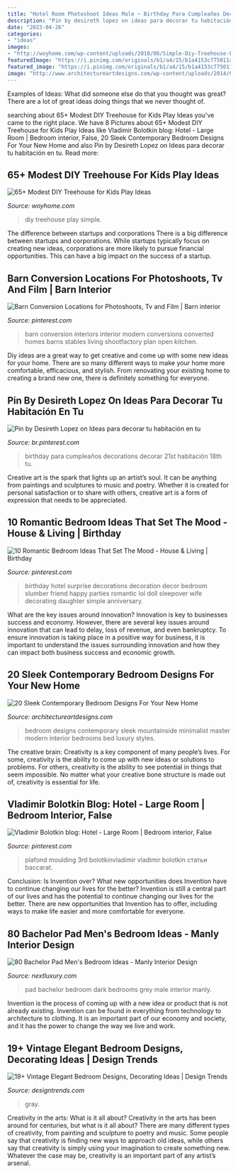 ```yaml
---
title: "Hotel Room Photoshoot Ideas Male ~ Birthday Para Cumpleaños Decorations Decorar 21st Habitación 18th Tu"
description: "Pin by desireth lopez on ideas para decorar tu habitación en tu"
date: "2023-04-26"
categories:
- "ideas"
images:
- "http://woyhome.com/wp-content/uploads/2018/06/Simple-Diy-Treehouse-For-Kids-Play-53-002.jpg"
featuredImage: "https://i.pinimg.com/originals/b1/a4/15/b1a4153c775011a71a53c75d0ef30e06.jpg"
featured_image: "https://i.pinimg.com/originals/b1/a4/15/b1a4153c775011a71a53c75d0ef30e06.jpg"
image: "http://www.architectureartdesigns.com/wp-content/uploads/2014/09/20-Sleek-Contemporary-Bedroom-Designs-For-Your-New-Home-8-630x418.jpg"
---
```



Examples of Ideas: What did someone else do that you thought was great?
There are a lot of great ideas doing things that we never thought of.

	

		
searching about 65+ Modest DIY Treehouse for Kids Play Ideas you've came to the right place. We have 8 Pictures about 65+ Modest DIY Treehouse for Kids Play Ideas like Vladimir Bolotkin blog: Hotel - Large Room | Bedroom interior, False, 20 Sleek Contemporary Bedroom Designs For Your New Home and also Pin by Desireth Lopez on Ideas para decorar tu habitación en tu. Read more:
		
    
## 65+ Modest DIY Treehouse For Kids Play Ideas

<img loading=lazy src="http://woyhome.com/wp-content/uploads/2018/06/Simple-Diy-Treehouse-For-Kids-Play-53-002.jpg" onerror="this.onerror=null;this.src='https://tse1.mm.bing.net/th?id=OIP.zLeNSn3AypzIePqJHAtmjgHaFj&amp;pid=15.1';" alt="65+ Modest DIY Treehouse for Kids Play Ideas">

_Source: woyhome.com_

>diy treehouse play simple. 

	

The difference between startups and corporations
There is a big difference between startups and corporations. While startups typically focus on creating new ideas, corporations are more likely to pursue financial opportunities. This can have a big impact on the success of a startup.

    
## Barn Conversion Locations For Photoshoots, Tv And Film | Barn Interior

<img loading=lazy src="https://i.pinimg.com/originals/da/01/db/da01db326e96d7ff4be5a777ad1ec7d9.jpg" onerror="this.onerror=null;this.src='https://tse4.mm.bing.net/th?id=OIP.i8vuCU36ZveumigPtl3ptAHaFA&amp;pid=15.1';" alt="Barn Conversion Locations for Photoshoots, Tv and Film | Barn interior">

_Source: pinterest.com_

>barn conversion interiors interior modern conversions converted homes barns stables living shootfactory plan open kitchen. 

	

Diy ideas are a great way to get creative and come up with some new ideas for your home. There are so many different ways to make your home more comfortable, efficacious, and stylish. From renovating your existing home to creating a brand new one, there is definitely something for everyone.

    
## Pin By Desireth Lopez On Ideas Para Decorar Tu Habitación En Tu

<img loading=lazy src="https://i.pinimg.com/originals/b1/a4/15/b1a4153c775011a71a53c75d0ef30e06.jpg" onerror="this.onerror=null;this.src='https://tse1.mm.bing.net/th?id=OIP.mC0ET9M7_WkFmuD5MBgIOgHaJ4&amp;pid=15.1';" alt="Pin by Desireth Lopez on Ideas para decorar tu habitación en tu">

_Source: br.pinterest.com_

>birthday para cumpleaños decorations decorar 21st habitación 18th tu. 

	

Creative art is the spark that lights up an artist’s soul. It can be anything from paintings and sculptures to music and poetry. Whether it is created for personal satisfaction or to share with others, creative art is a form of expression that needs to be appreciated.

    
## 10 Romantic Bedroom Ideas That Set The Mood - House &amp; Living | Birthday

<img loading=lazy src="https://i.pinimg.com/originals/5d/ef/97/5def97b5c4db019ce03df5fc6d87fe21.jpg" onerror="this.onerror=null;this.src='https://tse3.mm.bing.net/th?id=OIP.XYNTpGDeNVK5X5SQPCu2iAHaJ4&amp;pid=15.1';" alt="10 Romantic Bedroom Ideas That Set The Mood - House &amp; Living | Birthday">

_Source: pinterest.com_

>birthday hotel surprise decorations decoration decor bedroom slumber friend happy parties romantic lol doll sleepover wife decorating daughter simple anniversary. 

	

What are the key issues around innovation?
Innovation is key to businesses success and economy. However, there are several key issues around innovation that can lead to delay, loss of revenue, and even bankruptcy. To ensure innovation is taking place in a positive way for business, it is important to understand the issues surrounding innovation and how they can impact both business success and economic growth.

    
## 20 Sleek Contemporary Bedroom Designs For Your New Home

<img loading=lazy src="http://www.architectureartdesigns.com/wp-content/uploads/2014/09/20-Sleek-Contemporary-Bedroom-Designs-For-Your-New-Home-8-630x418.jpg" onerror="this.onerror=null;this.src='https://tse2.mm.bing.net/th?id=OIP.Ndy9aO4S_L9VZoFbom2f6gHaE6&amp;pid=15.1';" alt="20 Sleek Contemporary Bedroom Designs For Your New Home">

_Source: architectureartdesigns.com_

>bedroom designs contemporary sleek mountainside minimalist master modern interior bedrooms bed luxury styles. 

	

The creative brain:
Creativity is a key component of many people’s lives. For some, creativity is the ability to come up with new ideas or solutions to problems. For others, creativity is the ability to see potential in things that seem impossible. No matter what your creative bone structure is made out of, creativity is essential for life.

    
## Vladimir Bolotkin Blog: Hotel - Large Room | Bedroom Interior, False

<img loading=lazy src="https://i.pinimg.com/736x/bf/03/1b/bf031bf4a943fd828cf6399c300097ae--dark-bedrooms-masculine-bedrooms.jpg" onerror="this.onerror=null;this.src='https://tse4.mm.bing.net/th?id=OIP.mJxqG5Pgu9rWPEFL7wCnbgHaKb&amp;pid=15.1';" alt="Vladimir Bolotkin blog: Hotel - Large Room | Bedroom interior, False">

_Source: pinterest.com_

>plafond moulding 3rd bolotkinvladimir vladimir bolotkin статьи baccarat. 

	

Conclusion: Is Invention over? What new opportunities does Invention have to continue changing our lives for the better?
Invention is still a central part of our lives and has the potential to continue changing our lives for the better. There are new opportunities that Invention has to offer, including ways to make life easier and more comfortable for everyone.

    
## 80 Bachelor Pad Men&#039;s Bedroom Ideas - Manly Interior Design

<img loading=lazy src="http://nextluxury.com/wp-content/uploads/dark-black-and-grey-bachelor-pad-male-bedrooms.jpg" onerror="this.onerror=null;this.src='https://tse2.mm.bing.net/th?id=OIP.e-Wz3YalLO8FLOjvIVRiyAHaE8&amp;pid=15.1';" alt="80 Bachelor Pad Men&#039;s Bedroom Ideas - Manly Interior Design">

_Source: nextluxury.com_

>pad bachelor bedroom dark bedrooms grey male interior manly. 

	

Invention is the process of coming up with a new idea or product that is not already existing. Invention can be found in everything from technology to architecture to clothing. It is an important part of our economy and society, and it has the power to change the way we live and work.

    
## 19+ Vintage Elegant Bedroom Designs, Decorating Ideas | Design Trends

<img loading=lazy src="https://images.designtrends.com/wp-content/uploads/2016/04/16064351/Dark-Background-With-Leather-Bed-Design-in-Bedroom.jpg" onerror="this.onerror=null;this.src='https://tse1.mm.bing.net/th?id=OIP.FqbSA8i5JK1XLMlpB2HfSgHaE8&amp;pid=15.1';" alt="19+ Vintage Elegant Bedroom Designs, Decorating Ideas | Design Trends">

_Source: designtrends.com_

>gray. 

	

Creativity in the arts: What is it all about?
Creativity in the arts has been around for centuries, but what is it all about? There are many different types of creativity, from painting and sculpture to poetry and music. Some people say that creativity is finding new ways to approach old ideas, while others say that creativity is simply using your imagination to create something new. Whatever the case may be, creativity is an important part of any artist’s arsenal.

